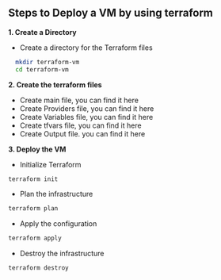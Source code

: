## Steps to Deploy a VM by using terraform

**1\. Create a Directory**
- Create a directory for the Terraform files
```bash
  mkdir terraform-vm
  cd terraform-vm
```

**2\. Create the terraform files**

- Create main file, you can find it here
- Create Providers file, you can find it here
- Create Variables file, you can find it here
- Create tfvars file, you can find it here
- Create Output file. you can find it here

**3\. Deploy the VM**

- Initialize Terraform
```bash
terraform init
```

- Plan the infrastructure
```bash
terraform plan
```

- Apply the configuration
```bash
terraform apply
```

- Destroy the infrastructure
```bash
terraform destroy
```

